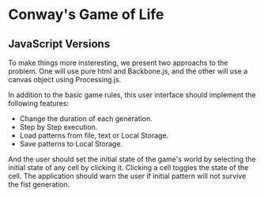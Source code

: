 Conway's Game of Life
===

JavaScript Versions
---

To make things more insteresting, we present two approachs to the problem. One will use pure html and Backbone.js, and the other will use a canvas object using Processing.js.

In addition to the basic game rules, this user interface should implement the following features:

- Change the duration of each generation.
- Step by Step execution.
- Load patterns from file, text or Local Storage.
- Save patterns to Local Storage.

And the user should set the initial state of the game's world by selecting the initial state of any cell by clicking it. Clicking a cell toggles the state of the cell.
The application should warn the user if initial pattern will not survive the fist generation.